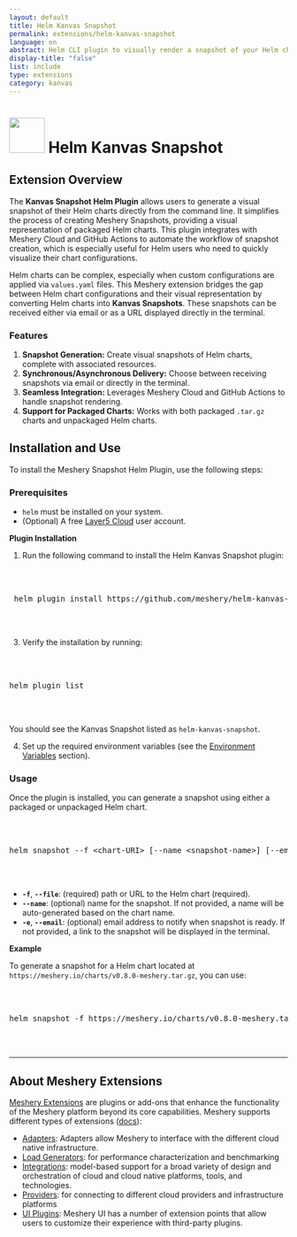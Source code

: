 ```yaml
---
layout: default
title: Helm Kanvas Snapshot
permalink: extensions/helm-kanvas-snapshot
language: en
abstract: Helm CLI plugin to visually render a snapshot of your Helm charts.
display-title: "false"
list: include
type: extensions
category: kanvas
---
```


# <img style="height: 4rem; width: 4rem;" src="{{site.baseurl}}/assets/img/integrations/helm-controller/components/helm-chart/icons/color/helm-chart-color.svg" /> Helm Kanvas Snapshot

## Extension Overview

The **Kanvas Snapshot Helm Plugin** allows users to generate a visual snapshot of their Helm charts directly from the command line. It simplifies the process of creating Meshery Snapshots, providing a visual representation of packaged Helm charts. This plugin integrates with Meshery Cloud and GitHub Actions to automate the workflow of snapshot creation, which is especially useful for Helm users who need to quickly visualize their chart configurations.

Helm charts can be complex, especially when custom configurations are applied via `values.yaml` files. This Meshery extension bridges the gap between Helm chart configurations and their visual representation by converting Helm charts into **Kanvas Snapshots**. These snapshots can be received either via email or as a URL displayed directly in the terminal.

### Features

1. **Snapshot Generation:** Create visual snapshots of Helm charts, complete with associated resources.
2. **Synchronous/Asynchronous Delivery:** Choose between receiving snapshots via email or directly in the terminal.
3. **Seamless Integration:** Leverages Meshery Cloud and GitHub Actions to handle snapshot rendering.
4. **Support for Packaged Charts:** Works with both packaged `.tar.gz` charts and unpackaged Helm charts.

## Installation and Use

To install the Meshery Snapshot Helm Plugin, use the following steps:

### Prerequisites

- `helm` must be installed on your system.
- (Optional) A free [Layer5 Cloud](https://cloud.layer5.io) user account.

**Plugin Installation**

1. Run the following command to install the Helm Kanvas Snapshot plugin:

<pre class="codeblock-pre">
  <div class="codeblock">
     <div class="clipboardjs"> helm plugin install https://github.com/meshery/helm-kanvas-snapshot </div>
   </div>
</pre>

3. Verify the installation by running:


<pre class="codeblock-pre">
  <div class="codeblock">
     <div class="clipboardjs">helm plugin list</div>
   </div>
</pre>

   You should see the Kanvas Snapshot listed as `helm-kanvas-snapshot`.

4. Set up the required environment variables (see the [Environment Variables](#environment-variables) section).

### Usage

Once the plugin is installed, you can generate a snapshot using either a packaged or unpackaged Helm chart.


<pre class="codeblock-pre">
  <div class="codeblock">
     <div class="clipboardjs">helm snapshot --f &lt;chart-URI&gt; [--name &lt;snapshot-name&gt;] [--email &lt;email&gt;]</div>
   </div>
</pre>

- **`-f`**, **`--file`**: (required) path or URL to the Helm chart (required).
- **`--name`**: (optional) name for the snapshot. If not provided, a name will be auto-generated based on the chart name.
- **`-e`**, **`--email`**: (optional) email address to notify when snapshot is ready. If not provided, a link to the snapshot will be displayed in the terminal.

**Example**

To generate a snapshot for a Helm chart located at `https://meshery.io/charts/v0.8.0-meshery.tar.gz`, you can use:

<pre class="codeblock-pre">
  <div class="codeblock">
     <div class="clipboardjs">helm snapshot -f https://meshery.io/charts/v0.8.0-meshery.tar.gz --name meshery-chart</div>
   </div>
</pre>

<hr />

## About Meshery Extensions

[Meshery Extensions](https://meshery.io/extensions) are plugins or add-ons that enhance the functionality of the Meshery platform beyond its core capabilities. Meshery supports different types of extensions ([docs](https://docs.meshery.io/extensions/)):

- [Adapters](https://docs.meshery.io/concepts/architecture/adapters): Adapters allow Meshery to interface with the different cloud native infrastructure.
- [Load Generators](https://docs.meshery.io/extensibility/load-generators): for performance characterization and benchmarking
- [Integrations](https://docs.meshery.io/extensibility/integrations): model-based support for a broad variety of design and orchestration of cloud and cloud native platforms, tools, and technologies.
- [Providers](https://docs.meshery.io/extensibility/providers): for connecting to different cloud providers and infrastructure platforms
- [UI Plugins](https://docs.meshery.io/extensibility/ui): Meshery UI has a number of extension points that allow users to customize their experience with third-party plugins.
